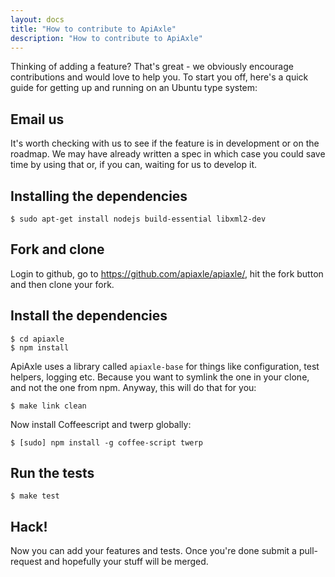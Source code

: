 ```yaml
---
layout: docs
title: "How to contribute to ApiAxle"
description: "How to contribute to ApiAxle"
---
```


Thinking of adding a feature? That's great - we obviously encourage
contributions and would love to help you. To start you off, here's a
quick guide for getting up and running on an Ubuntu type system:

## Email us

It's worth checking with us to see if the feature is in development or
on the roadmap. We may have already written a spec in which case you
could save time by using that or, if you can, waiting for us to
develop it.

## Installing the dependencies

    $ sudo apt-get install nodejs build-essential libxml2-dev

## Fork and clone

Login to github, go to https://github.com/apiaxle/apiaxle/, hit the
fork button and then clone your fork.

## Install the dependencies

    $ cd apiaxle
    $ npm install

ApiAxle uses a library called `apiaxle-base` for things like
configuration, test helpers, logging etc. Because you want to symlink
the one in your clone, and not the one from npm. Anyway, this will do
that for you:

    $ make link clean

Now install Coffeescript and twerp globally:

    $ [sudo] npm install -g coffee-script twerp

## Run the tests

    $ make test

## Hack!

Now you can add your features and tests. Once you're done submit a
pull-request and hopefully your stuff will be merged.
